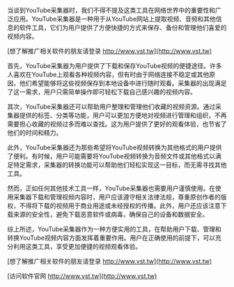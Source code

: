当谈到YouTube采集器时，我们不得不提及这类工具在网络世界中的重要性和广泛应用。YouTube采集器是一种用于从YouTube网站上提取视频、音频和其他信息的软件工具，它们为用户提供了方便快捷的方式来保存、备份和管理他们喜爱的视频内容。

[想了解推广相关软件的朋友请登录 http://www.vst.tw](http://www.vst.tw)

首先，YouTube采集器为用户提供了下载和保存YouTube视频的便捷途径。许多人喜欢在YouTube上观看各种视频内容，但有时由于网络连接不稳定或其他原因，他们希望能够将这些视频保存到本地设备中进行随时观看。采集器的出现满足了这一需求，用户只需简单操作即可轻松下载自己感兴趣的视频内容。

其次，YouTube采集器还可以帮助用户整理和管理他们收藏的视频资源。通过采集器提供的标签、分类等功能，用户可以更加方便地对视频进行管理和组织，不再需要担心收藏的视频过多而难以查找。这为用户提供了更好的观看体验，也节省了他们的时间和精力。

此外，YouTube采集器还为那些希望将YouTube视频转换为其他格式的用户提供了便利。有时候，用户可能需要将YouTube视频转换为音频文件或其他格式以满足特定需求，采集器的转换功能可以帮助他们轻松实现这一目标，而无需寻找其他工具。

然而，正如任何其他技术工具一样，YouTube采集器也需要用户谨慎使用。在使用采集器下载和管理视频内容时，用户应该遵守相关法律法规，尊重原创作者的版权，不得将下载的视频用于商业用途或未经授权的传播。此外，用户还应该注意下载来源的安全性，避免下载恶意软件或病毒，确保自己的设备和数据安全。

综上所述，YouTube采集器作为一种方便实用的工具，在帮助用户下载、管理和转换YouTube视频内容方面发挥着重要作用。用户在正确使用的前提下，可以充分利用这类工具，享受更加便捷的视频观看体验。

[想了解推广相关软件的朋友请登录 http://www.vst.tw](http://www.vst.tw)


[访问软件官网 http://www.vst.tw](http://www.vst.tw)
